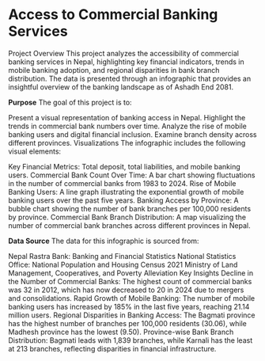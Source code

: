# **Access to Commercial Banking Services**
Project Overview
This project analyzes the accessibility of commercial banking services in Nepal, highlighting key financial indicators, trends in mobile banking adoption, and regional disparities in bank branch distribution. The data is presented through an infographic that provides an insightful overview of the banking landscape as of Ashadh End 2081.

**Purpose**
The goal of this project is to:

Present a visual representation of banking access in Nepal.
Highlight the trends in commercial bank numbers over time.
Analyze the rise of mobile banking users and digital financial inclusion.
Examine branch density across different provinces.
Visualizations
The infographic includes the following visual elements:

Key Financial Metrics: Total deposit, total liabilities, and mobile banking users.
Commercial Bank Count Over Time: A bar chart showing fluctuations in the number of commercial banks from 1983 to 2024.
Rise of Mobile Banking Users: A line graph illustrating the exponential growth of mobile banking users over the past five years.
Banking Access by Province: A bubble chart showing the number of bank branches per 100,000 residents by province.
Commercial Bank Branch Distribution: A map visualizing the number of commercial bank branches across different provinces in Nepal.

**Data Source**
The data for this infographic is sourced from:

Nepal Rastra Bank: Banking and Financial Statistics
National Statistics Office: National Population and Housing Census 2021
Ministry of Land Management, Cooperatives, and Poverty Alleviation
Key Insights
Decline in the Number of Commercial Banks: The highest count of commercial banks was 32 in 2012, which has now decreased to 20 in 2024 due to mergers and consolidations.
Rapid Growth of Mobile Banking: The number of mobile banking users has increased by 185% in the last five years, reaching 21.14 million users.
Regional Disparities in Banking Access: The Bagmati province has the highest number of branches per 100,000 residents (30.06), while Madhesh province has the lowest (9.50).
Province-wise Bank Branch Distribution: Bagmati leads with 1,839 branches, while Karnali has the least at 213 branches, reflecting disparities in financial infrastructure.
